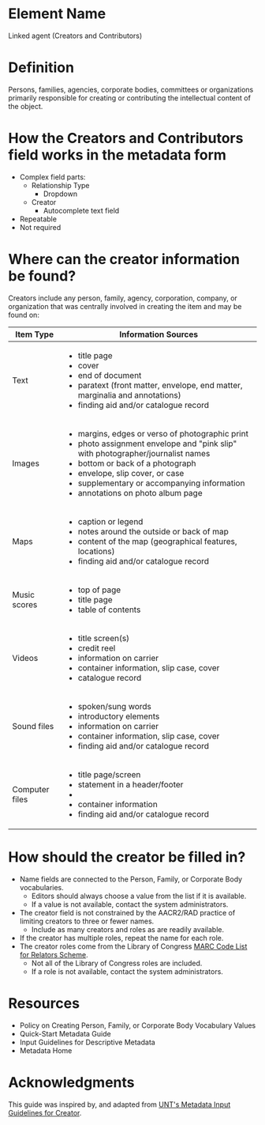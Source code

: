 # Element Name

Linked agent (Creators and Contributors)

# Definition

Persons, families, agencies, corporate bodies, committees or organizations primarily responsible for creating or contributing the intellectual content of the object.

# How the Creators and Contributors field works in the metadata form

* Complex field parts:
  * Relationship Type
    * Dropdown
  * Creator
    * Autocomplete text field
* Repeatable
* Not required

# Where can the creator information be found?

Creators include any person, family, agency, corporation, company, or organization that was centrally involved in creating the item and may be found on:

| Item Type | Information Sources |
| --------- | ------------------- |
| Text | <ul><li>title page</li><li>cover</li><li>end of document</li><li>paratext (front matter, envelope, end matter, marginalia and annotations)</li><li>finding aid and/or catalogue record</li></ul> |
| Images | <ul><li>margins, edges or verso of photographic print</li><li>photo assignment envelope and "pink slip" with photographer/journalist names</li><li>bottom or back of a photograph</li><li>envelope, slip cover, or case</li><li>supplementary or accompanying information</li><li>annotations on photo album page</li></ul> |
| Maps | <ul><li>caption or legend</li><li>notes around the outside or back of map</li><li>content of the map (geographical features, locations)</li><li>finding aid and/or catalogue record</li></ul> |
| Music scores | <ul><li>top of page</li><li>title page</li><li>table of contents</li></ul> |
| Videos | <ul><li>title screen(s)</li><li>credit reel</li><li>information on carrier</li><li>container information, slip case, cover</li><li>catalogue record</li></ul> |
| Sound files | <ul><li>spoken/sung words</li><li>introductory elements</li><li>information on carrier</li><li>container information, slip case, cover</li><li>finding aid and/or catalogue record</li></ul> |
| Computer files | <ul><li>title page/screen</li><li>statement in a header/footer</li><li><li>container information</li><li>finding aid and/or catalogue record</li></ul> |

# How should the creator be filled in?

* Name fields are connected to the Person, Family, or Corporate Body vocabularies.
  * Editors should always choose a value from the list if it is available.
  * If a value is not available, contact the system administrators. 
* The creator field is not constrained by the AACR2/RAD practice of limiting creators to three or fewer names.
  * Include as many creators and roles as are readily available.
* If the creator has multiple roles, repeat the name for each role.
* The creator roles come from the Library of Congress [MARC Code List for Relators Scheme](https://id.loc.gov/vocabulary/relators.html).
  * Not all of the Library of Congress roles are included.
  * If a role is not available, contact the system administrators.

# Resources

* Policy on Creating Person, Family, or Corporate Body Vocabulary Values
* Quick-Start Metadata Guide
* Input Guidelines for Descriptive Metadata
* Metadata Home

# Acknowledgments

This guide was inspired by, and adapted from [UNT's Metadata Input Guidelines for Creator](https://library.unt.edu/digital-projects-unit/metadata/fields/creator).
